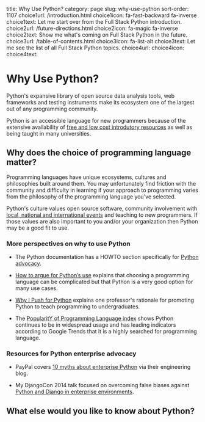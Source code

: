 title: Why Use Python?
category: page
slug: why-use-python
sort-order: 1107
choice1url: /introduction.html
choice1icon: fa-fast-backward fa-inverse
choice1text: Let me start over from the Full Stack Python introduction.
choice2url: /future-directions.html
choice2icon: fa-magic fa-inverse
choice2text: Show me what's coming on Full Stack Python in the future.
choice3url: /table-of-contents.html
choice3icon: fa-list-alt
choice3text: Let me see the list of all Full Stack Python topics.
choice4url:
choice4icon:
choice4text:


# Why Use Python?
Python's expansive library of open source data analysis tools, web frameworks 
and testing instruments make its ecosystem one of the largest out of any 
programming community. 

Python is an accessible language for new programmers because of the extensive 
availability of 
[free and low cost introdutory resources](/best-python-resources.html) 
as well as being taught in many universities.


## Why does the choice of programming language matter?
Programming languages have unique ecosystems, cultures and philosophies
built around them. You may unfortunately find friction with the community 
and difficulty in learning if your approach to programming varies from the 
philosophy of the programming language you've selected.

Python's culture values open source software, community involvement with 
[local, national and international events](http://www.pycon.org/) and
teaching to new programmers. If those values are also important to you and/or
your organization then Python may be a good fit to use.



### More perspectives on why to use Python
* The Python documentation has a HOWTO section specifically for 
  [Python advocacy](https://docs.python.org/2/howto/advocacy.html).

* [How to argue for Python’s use](http://nothingbutsnark.svbtle.com/how-to-argue-for-pythons-use)
  explains that choosing a programming language can be complicated but that
  Python is a very good option for many use cases.

* [Why I Push for Python](http://lorenabarba.com/blog/why-i-push-for-python/)
  explains one professor's rationale for promoting Python to teach programming
  to undergraduates.

* The [PopularitY of Programming Language index](https://sites.google.com/site/pydatalog/pypl/PyPL-PopularitY-of-Programming-Language)
  shows Python continues to be in widespread usage and has leading indicators
  according to Google Trends that it is a highly searched for programming
  language.


### Resources for Python enterprise advocacy
* PayPal covers 
  [10 myths about enterprise Python](https://www.paypal-engineering.com/2014/12/10/10-myths-of-enterprise-python/)
  via their engineering blog.

* My DjangoCon 2014 talk focused on overcoming false biases against 
  [Python and Django in enterprise environments](https://www.youtube.com/watch?v=aMtiCX38w20).


## What else would you like to know about Python?
